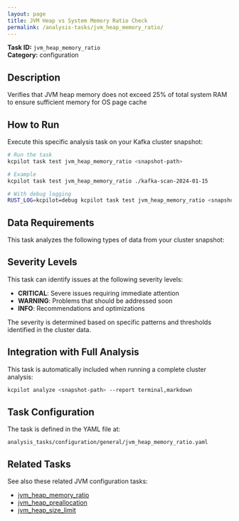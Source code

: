 ```yaml
---
layout: page
title: JVM Heap vs System Memory Ratio Check
permalink: /analysis-tasks/jvm_heap_memory_ratio/
---
```


**Task ID:** `jvm_heap_memory_ratio`  
**Category:** configuration

## Description

Verifies that JVM heap memory does not exceed 25% of total system RAM to ensure sufficient memory for OS page cache

## How to Run

Execute this specific analysis task on your Kafka cluster snapshot:

```bash
# Run the task
kcpilot task test jvm_heap_memory_ratio <snapshot-path>

# Example
kcpilot task test jvm_heap_memory_ratio ./kafka-scan-2024-01-15

# With debug logging
RUST_LOG=kcpilot=debug kcpilot task test jvm_heap_memory_ratio <snapshot-path>
```

## Data Requirements

This task analyzes the following types of data from your cluster snapshot:



## Severity Levels

This task can identify issues at the following severity levels:

- **CRITICAL**: Severe issues requiring immediate attention
- **WARNING**: Problems that should be addressed soon  
- **INFO**: Recommendations and optimizations

The severity is determined based on specific patterns and thresholds identified in the cluster data.

## Integration with Full Analysis

This task is automatically included when running a complete cluster analysis:

```bash
kcpilot analyze <snapshot-path> --report terminal,markdown
```

## Task Configuration

The task is defined in the YAML file at:
```
analysis_tasks/configuration/general/jvm_heap_memory_ratio.yaml
```

## Related Tasks

See also these related JVM configuration tasks:
- [jvm_heap_memory_ratio](../jvm_heap_memory_ratio)
- [jvm_heap_preallocation](../jvm_heap_preallocation)
- [jvm_heap_size_limit](../jvm_heap_size_limit)



